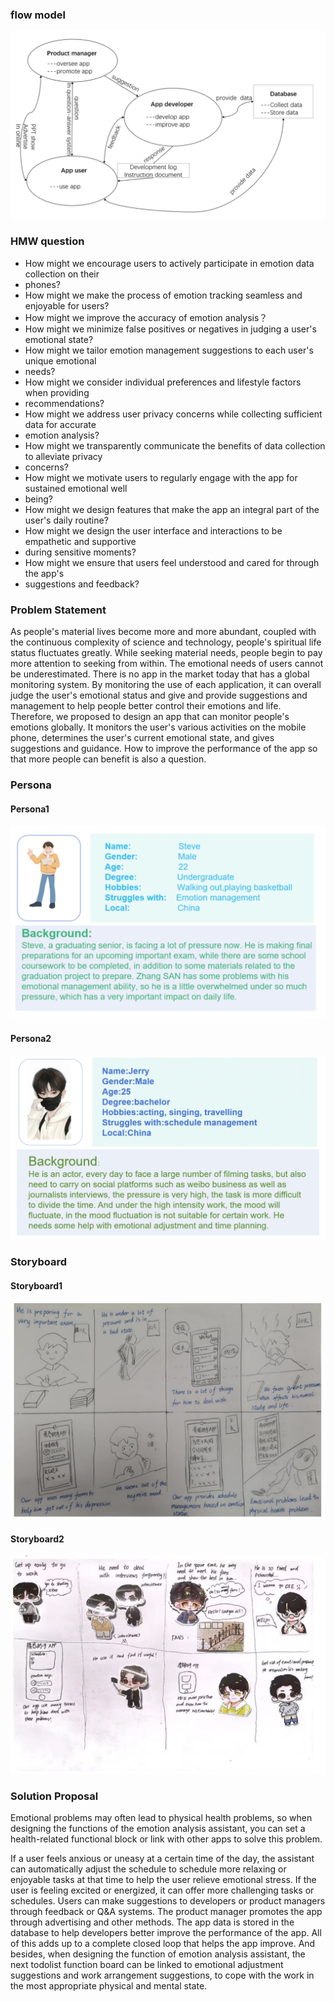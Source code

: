 ### **flow model**

![HMW](./images/HMW.png)

### **HMW question**

- How might we encourage users to actively participate in emotion data collection on their
- phones?
- How might we make the process of emotion tracking seamless and enjoyable for users?
- How might we improve the accuracy of emotion analysis？
- How might we minimize false positives or negatives in judging a user's emotional state?
- How might we tailor emotion management suggestions to each user's unique emotional
- needs?
- How might we consider individual preferences and lifestyle factors when providing
- recommendations?
- How might we address user privacy concerns while collecting sufficient data for accurate
- emotion analysis?
- How might we transparently communicate the benefits of data collection to alleviate privacy
- concerns?
- How might we motivate users to regularly engage with the app for sustained emotional well
- being?
- How might we design features that make the app an integral part of the user's daily routine?
- How might we design the user interface and interactions to be empathetic and supportive
- during sensitive moments?
- How might we ensure that users feel understood and cared for through the app's
- suggestions and feedback?

### **Problem Statement**

As people's material lives become more and more abundant, coupled with the continuous complexity of science and technology, people's spiritual life status fluctuates greatly. While seeking material needs, people begin to pay more attention to seeking from within. The emotional needs of users cannot be underestimated. There is no app in the market today that has a global monitoring system. By monitoring the use of each application, it can overall judge the user's emotional status and give and provide suggestions and management to help people better control their emotions and life. Therefore, we proposed to design an app that can monitor people's emotions globally. It monitors the user's various activities on the mobile phone, determines the user's current emotional state, and gives suggestions and guidance. How to improve the performance of the app so that more people can benefit is also a question.

### Persona

#### Persona1

![Persona1](./images/Persona1.png)

#### Persona2

![Persona2](./images/Persona2.png)

### Storyboard

#### Storyboard1

![Storyboard1](./images/Storyboard1.png)

#### Storyboard2

![Storyboard2](./images/Storyboard2.png)

### **Solution Proposal**

Emotional problems may often lead to physical health problems, so when  designing the functions of the emotion analysis assistant, you can set a health-related functional  block or link with other apps to solve this problem.

If a user feels anxious or uneasy at a certain time of the day, the assistant can automatically adjust the schedule to schedule more relaxing or enjoyable tasks at that time to help the user relieve emotional stress. If the user is feeling excited or energized, it can offer more challenging tasks or schedules. Users can make suggestions to developers or product managers through feedback or Q&A systems. The product manager promotes the app through advertising and other methods. The app data is stored in the database to help developers better improve the performance of the app. All of this adds up to a complete closed loop that helps the app improve. And besides, when designing the function of emotion analysis assistant, the next todolist function board can be linked to emotional adjustment suggestions and work arrangement suggestions, to cope with the work in the most appropriate physical and mental state.